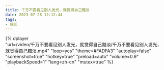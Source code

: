 ```yaml
---
title: 千万不要看见别人发光，就觉得自己黯淡
date: 2023-07-28 12:12:44
tags:
- 成长
---
```


{%
    dplayer     
    "url=/video/千万不要看见别人发光，就觉得自己黯淡/千万不要看见别人发光，就觉得自己黯淡.mp4"
    "loop=yes"
    "theme=#FADFA3"
    "autoplay=false"
    "screenshot=true"
    "hotkey=true"
    "preload=auto"
    "volume=0.9"
    "playbackSpeed=1"
    "lang=zh-cn"
    "mutex=true"
%}
